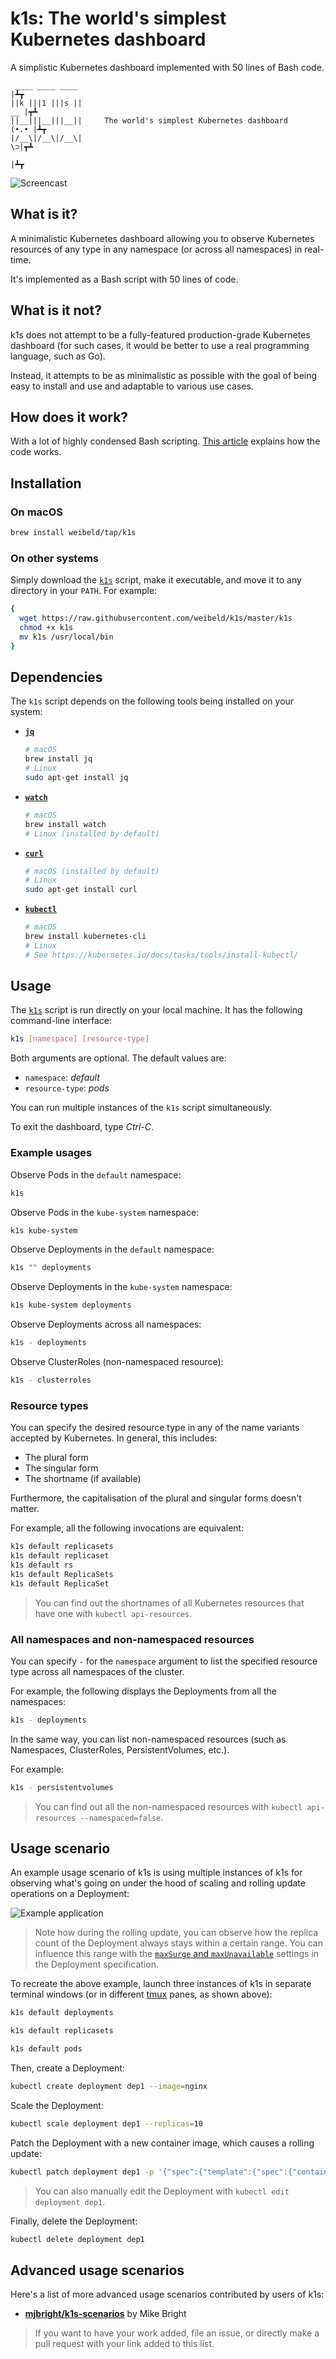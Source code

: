 # k1s: The world's simplest Kubernetes dashboard

A simplistic Kubernetes dashboard implemented with 50 lines of Bash code.

```
 ____ ____ ____                                                         |┻┳
||k |||1 |||s ||                                                     __ |┳┻
||__|||__|||__||     The world's simplest Kubernetes dashboard     (•.• |┻┳
|/__\|/__\|/__\|                                                      \⊃|┳┻
                                                                        |┻┳
```

![Screencast](https://raw.githubusercontent.com/weibeld/k1s/master/assets/screencast-1.gif)


## What is it?

A minimalistic Kubernetes dashboard allowing you to observe Kubernetes resources of any type in any namespace (or across all namespaces) in real-time.

It's implemented as a Bash script with 50 lines of code.

## What is it not?

k1s does not attempt to be a fully-featured production-grade Kubernetes dashboard (for such cases, it would be better to use a real programming language, such as Go).

Instead, it attempts to be as minimalistic as possible with the goal of being easy to install and use and adaptable to various use cases.

## How does it work?

With a lot of highly condensed Bash scripting. [This article](https://itnext.io/the-worlds-simplest-kubernetes-dashboard-k1s-4246e03191df) explains how the code works.

## Installation

### On macOS

```bash
brew install weibeld/tap/k1s
```

### On other systems

Simply download the [`k1s`](k1s) script, make it executable, and move it to any directory in your `PATH`. For example:

```bash
{
  wget https://raw.githubusercontent.com/weibeld/k1s/master/k1s
  chmod +x k1s
  mv k1s /usr/local/bin
}
```

## Dependencies

The `k1s` script depends on the following tools being installed on your system:

- [**`jq`**](https://stedolan.github.io/jq/)
    ```bash
    # macOS
    brew install jq
    # Linux
    sudo apt-get install jq
    ```
- [**`watch`**](https://linux.die.net/man/1/watch)
    ```bash
    # macOS
    brew install watch
    # Linux (installed by default)
    ```
- [**`curl`**](https://curl.haxx.se/)
    ```bash
    # macOS (installed by default)
    # Linux
    sudo apt-get install curl
    ```
- [**`kubectl`**](https://kubernetes.io/docs/tasks/tools/install-kubectl/)
    ```bash
    # macOS
    brew install kubernetes-cli
    # Linux
    # See https://kubernetes.io/docs/tasks/tools/install-kubectl/
    ```

## Usage

The [`k1s`](k1s) script is run directly on your local machine. It has the following command-line interface:

```bash
k1s [namespace] [resource-type]
```

Both arguments are optional. The default values are:

- `namespace`: _default_
- `resource-type`: _pods_

You can run multiple instances of the `k1s` script simultaneously.

To exit the dashboard, type _Ctrl-C_.

### Example usages

Observe Pods in the `default` namespace:

```bash
k1s
```

Observe Pods in the `kube-system` namespace:

```bash
k1s kube-system
```

Observe Deployments in the `default` namespace:

```bash
k1s "" deployments
```

Observe Deployments in the `kube-system` namespace:

```bash
k1s kube-system deployments
```

Observe Deployments across all namespaces:

```bash
k1s - deployments
```

Observe ClusterRoles (non-namespaced resource):

```bash
k1s - clusterroles
```

### Resource types

You can specify the desired resource type in any of the name variants accepted by Kubernetes. In general, this includes:

- The plural form
- The singular form
- The shortname (if available)

Furthermore, the capitalisation of the plural and singular forms doesn't matter.

For example, all the following invocations are equivalent:

```bash
k1s default replicasets
k1s default replicaset
k1s default rs
k1s default ReplicaSets
k1s default ReplicaSet
```

> You can find out the shortnames of all Kubernetes resources that have one with `kubectl api-resources`.

### All namespaces and non-namespaced resources

You can specify `-` for the `namespace` argument to list the specified resource type across all namespaces of the cluster.

For example, the following displays the Deployments from all the namespaces:

```bash
k1s - deployments
```

In the same way, you can list non-namespaced resources (such as Namespaces, ClusterRoles, PersistentVolumes, etc.).

For example:

```bash
k1s - persistentvolumes
```

> You can find out all the non-namespaced resources with `kubectl api-resources --namespaced=false`.


## Usage scenario

An example usage scenario of k1s is using multiple instances of k1s for observing what's going on under the hood of scaling and rolling update operations on a Deployment:

![Example application](https://raw.githubusercontent.com/weibeld/k1s/master/assets/screencast-2.gif)

> Note how during the rolling update, you can observe how the replica count of the Deployment always stays within a certain range. You can influence this range with the [`maxSurge` and `maxUnavailable`](https://kubernetes.io/docs/concepts/workloads/controllers/deployment/#rolling-update-deployment) settings in the Deployment specification.

To recreate the above example, launch three instances of k1s in separate terminal windows (or in different [tmux](https://github.com/tmux/tmux/wiki) panes, as shown above):

```bash
k1s default deployments
```

```bash
k1s default replicasets
```

```bash
k1s default pods
```

Then, create a Deployment:

```bash
kubectl create deployment dep1 --image=nginx
```

Scale the Deployment:

```bash
kubectl scale deployment dep1 --replicas=10
```

Patch the Deployment with a new container image, which causes a rolling update:

```bash
kubectl patch deployment dep1 -p '{"spec":{"template":{"spec":{"containers":[{"name":"nginx","image":"nginx:1.19.0"}]}}}}'
```

> You can also manually edit the Deployment with `kubectl edit deployment dep1`.

Finally, delete the Deployment:

```bash
kubectl delete deployment dep1
```

## Advanced usage scenarios

Here's a list of more advanced usage scenarios contributed by users of k1s:

- [**mjbright/k1s-scenarios**](https://github.com/mjbright/k1s-scenarios) by Mike Bright

> If you want to have your work added, file an issue, or directly make a pull request with your link added to this list.
